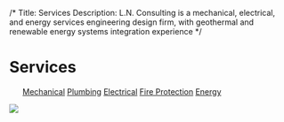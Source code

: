 /*
Title: Services
Description: L.N. Consulting is a mechanical, electrical, and energy services engineering design firm, with geothermal and renewable energy systems integration experience
*/


# Services

<div>
	<div class="row">
		<div class="col-md-6" >
			<ul class="list-group">
				<a class="list-group-item" href="javascript:alert('Coming Soon!');" >Mechanical</a>
				<a class="list-group-item" href="javascript:alert('Coming Soon!');" >Plumbing</a>
				<a class="list-group-item" href="javascript:alert('Coming Soon!');" >Electrical</a>
				<a class="list-group-item" href="javascript:alert('Coming Soon!');" >Fire Protection</a>
				<a class="list-group-item" href="javascript:alert('Coming Soon!');" >Energy</a>
			</ul>
		</div>
		<div class="col-md-6" >
			<img class="img-responsive img-rounded" src="http://placehold.it/640x400" >
		</div>
	</div>
</div>